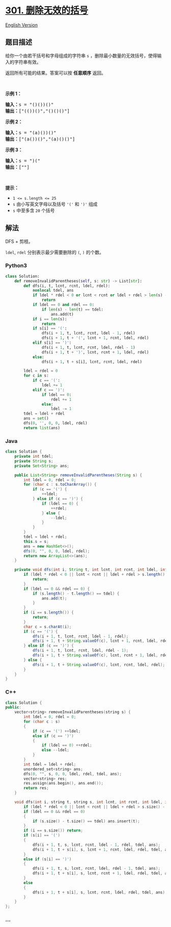 # [301. 删除无效的括号](https://leetcode.cn/problems/remove-invalid-parentheses)

[English Version](/solution/0300-0399/0301.Remove%20Invalid%20Parentheses/README_EN.md)

## 题目描述

<!-- 这里写题目描述 -->

<p>给你一个由若干括号和字母组成的字符串 <code>s</code> ，删除最小数量的无效括号，使得输入的字符串有效。</p>

<p>返回所有可能的结果。答案可以按 <strong>任意顺序</strong> 返回。</p>

<p> </p>

<p><strong>示例 1：</strong></p>

<pre>
<strong>输入：</strong>s = "()())()"
<strong>输出：</strong>["(())()","()()()"]
</pre>

<p><strong>示例 2：</strong></p>

<pre>
<strong>输入：</strong>s = "(a)())()"
<strong>输出：</strong>["(a())()","(a)()()"]
</pre>

<p><strong>示例 3：</strong></p>

<pre>
<strong>输入：</strong>s = ")("
<strong>输出：</strong>[""]
</pre>

<p> </p>

<p><strong>提示：</strong></p>

<ul>
	<li><code>1 <= s.length <= 25</code></li>
	<li><code>s</code> 由小写英文字母以及括号 <code>'('</code> 和 <code>')'</code> 组成</li>
	<li><code>s</code> 中至多含 <code>20</code> 个括号</li>
</ul>

## 解法

<!-- 这里可写通用的实现逻辑 -->

DFS + 剪枝。

`ldel`, `rdel` 分别表示最少需要删除的 `(`, `)` 的个数。

<!-- tabs:start -->

### **Python3**

<!-- 这里可写当前语言的特殊实现逻辑 -->

```python
class Solution:
    def removeInvalidParentheses(self, s: str) -> List[str]:
        def dfs(i, t, lcnt, rcnt, ldel, rdel):
            nonlocal tdel, ans
            if ldel * rdel < 0 or lcnt < rcnt or ldel + rdel > len(s) - i:
                return
            if ldel == 0 and rdel == 0:
                if len(s) - len(t) == tdel:
                    ans.add(t)
            if i == len(s):
                return
            if s[i] == '(':
                dfs(i + 1, t, lcnt, rcnt, ldel - 1, rdel)
                dfs(i + 1, t + '(', lcnt + 1, rcnt, ldel, rdel)
            elif s[i] == ')':
                dfs(i + 1, t, lcnt, rcnt, ldel, rdel - 1)
                dfs(i + 1, t + ')', lcnt, rcnt + 1, ldel, rdel)
            else:
                dfs(i + 1, t + s[i], lcnt, rcnt, ldel, rdel)

        ldel = rdel = 0
        for c in s:
            if c == '(':
                ldel += 1
            elif c == ')':
                if ldel == 0:
                    rdel += 1
                else:
                    ldel -= 1
        tdel = ldel + rdel
        ans = set()
        dfs(0, '', 0, 0, ldel, rdel)
        return list(ans)
```

### **Java**

<!-- 这里可写当前语言的特殊实现逻辑 -->

```java
class Solution {
    private int tdel;
    private String s;
    private Set<String> ans;

    public List<String> removeInvalidParentheses(String s) {
        int ldel = 0, rdel = 0;
        for (char c : s.toCharArray()) {
            if (c == '(') {
                ++ldel;
            } else if (c == ')') {
                if (ldel == 0) {
                    ++rdel;
                } else {
                    --ldel;
                }
            }
        }
        tdel = ldel + rdel;
        this.s = s;
        ans = new HashSet<>();
        dfs(0, "", 0, 0, ldel, rdel);
        return new ArrayList<>(ans);
    }

    private void dfs(int i, String t, int lcnt, int rcnt, int ldel, int rdel) {
        if (ldel * rdel < 0 || lcnt < rcnt || ldel + rdel > s.length() - i) {
            return;
        }
        if (ldel == 0 && rdel == 0) {
            if (s.length() - t.length() == tdel) {
                ans.add(t);
            }
        }
        if (i == s.length()) {
            return;
        }
        char c = s.charAt(i);
        if (c == '(') {
            dfs(i + 1, t, lcnt, rcnt, ldel - 1, rdel);
            dfs(i + 1, t + String.valueOf(c), lcnt + 1, rcnt, ldel, rdel);
        } else if (c == ')') {
            dfs(i + 1, t, lcnt, rcnt, ldel, rdel - 1);
            dfs(i + 1, t + String.valueOf(c), lcnt, rcnt + 1, ldel, rdel);
        } else {
            dfs(i + 1, t + String.valueOf(c), lcnt, rcnt, ldel, rdel);
        }
    }
}
```

### **C++**

```cpp
class Solution {
public:
    vector<string> removeInvalidParentheses(string s) {
        int ldel = 0, rdel = 0;
        for (char c : s)
        {
            if (c == '(') ++ldel;
            else if (c == ')')
            {
                if (ldel == 0) ++rdel;
                else --ldel;
            }
        }
        int tdel = ldel + rdel;
        unordered_set<string> ans;
        dfs(0, "", s, 0, 0, ldel, rdel, tdel, ans);
        vector<string> res;
        res.assign(ans.begin(), ans.end());
        return res;
    }

    void dfs(int i, string t, string s, int lcnt, int rcnt, int ldel, int rdel, int tdel, unordered_set<string>& ans) {
        if (ldel * rdel < 0 || lcnt < rcnt || ldel + rdel > s.size() - i) return;
        if (ldel == 0 && rdel == 0)
        {
            if (s.size() - t.size() == tdel) ans.insert(t);
        }
        if (i == s.size()) return;
        if (s[i] == '(')
        {
            dfs(i + 1, t, s, lcnt, rcnt, ldel - 1, rdel, tdel, ans);
            dfs(i + 1, t + s[i], s, lcnt + 1, rcnt, ldel, rdel, tdel, ans);
        }
        else if (s[i] == ')')
        {
            dfs(i + 1, t, s, lcnt, rcnt, ldel, rdel - 1, tdel, ans);
            dfs(i + 1, t + s[i], s, lcnt, rcnt + 1, ldel, rdel, tdel, ans);
        }
        else
        {
            dfs(i + 1, t + s[i], s, lcnt, rcnt, ldel, rdel, tdel, ans);
        }
    }
};
```

### **...**

```

```

<!-- tabs:end -->
